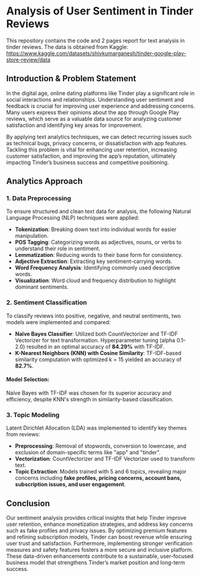 # Analysis of User Sentiment in Tinder Reviews

This repository contains the code and 2 pages report for text analysis in tinder reviews. The data is obtained from Kaggle: https://www.kaggle.com/datasets/shivkumarganesh/tinder-google-play-store-review/data 

## Introduction & Problem Statement

In the digital age, online dating platforms like Tinder play a significant role in social interactions and relationships. Understanding user sentiment and feedback is crucial for improving user experience and addressing concerns. Many users express their opinions about the app through Google Play reviews, which serve as a valuable data source for analyzing customer satisfaction and identifying key areas for improvement. 

By applying text analytics techniques, we can detect recurring issues such as technical bugs, privacy concerns, or dissatisfaction with app features. Tackling this problem is vital for enhancing user retention, increasing customer satisfaction, and improving the app’s reputation, ultimately impacting Tinder’s business success and competitive positioning.

## Analytics Approach

### 1. Data Preprocessing
To ensure structured and clean text data for analysis, the following Natural Language Processing (NLP) techniques were applied:
- **Tokenization**: Breaking down text into individual words for easier manipulation.
- **POS Tagging**: Categorizing words as adjectives, nouns, or verbs to understand their role in sentiment.
- **Lemmatization**: Reducing words to their base form for consistency.
- **Adjective Extraction**: Extracting key sentiment-carrying words.
- **Word Frequency Analysis**: Identifying commonly used descriptive words.
- **Visualization**: Word cloud and frequency distribution to highlight dominant sentiments.

### 2. Sentiment Classification
To classify reviews into positive, negative, and neutral sentiments, two models were implemented and compared:
- **Naïve Bayes Classifier**: Utilized both CountVectorizer and TF-IDF Vectorizer for text transformation. Hyperparameter tuning (alpha 0.1–2.0) resulted in an optimal accuracy of **84.29%** with TF-IDF.
- **K-Nearest Neighbors (KNN) with Cosine Similarity**: TF-IDF-based similarity computation with optimized k = 15 yielded an accuracy of **82.7%**.

#### Model Selection:
Naïve Bayes with TF-IDF was chosen for its superior accuracy and efficiency, despite KNN's strength in similarity-based classification.

### 3. Topic Modeling
Latent Dirichlet Allocation (LDA) was implemented to identify key themes from reviews:
- **Preprocessing**: Removal of stopwords, conversion to lowercase, and exclusion of domain-specific terms like "app" and "tinder".
- **Vectorization**: CountVectorizer and TF-IDF Vectorizer used to transform text.
- **Topic Extraction**: Models trained with 5 and 6 topics, revealing major concerns including **fake profiles, pricing concerns, account bans, subscription issues, and user engagement**.

## Conclusion
Our sentiment analysis provides critical insights that help Tinder improve user retention, enhance monetization strategies, and address key concerns such as fake profiles and privacy issues. By optimizing premium features and refining subscription models, Tinder can boost revenue while ensuring user trust and satisfaction. Furthermore, implementing stronger verification measures and safety features fosters a more secure and inclusive platform. These data-driven enhancements contribute to a sustainable, user-focused business model that strengthens Tinder’s market position and long-term success.


